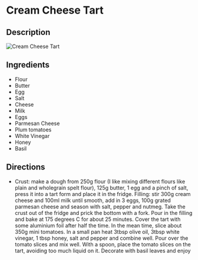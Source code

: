 # Cream Cheese Tart

## Description
![Cream Cheese Tart](https://www.themealdb.com/images/media/meals/wurrux1468416624.jpg "Cream Cheese Tart")

## Ingredients
- Flour
- Butter
- Egg
- Salt
- Cheese
- Milk
- Eggs
- Parmesan Cheese
- Plum tomatoes
- White Vinegar
- Honey
- Basil

## Directions
- Crust: make a dough from 250g flour (I like mixing different flours like plain and wholegrain spelt flour), 125g butter, 1 egg and a pinch of salt, press it into a tart form and place it in the fridge. Filling: stir 300g cream cheese and 100ml milk until smooth, add in 3 eggs, 100g grated parmesan cheese and season with salt, pepper and nutmeg. Take the crust out of the fridge and prick the bottom with a fork. Pour in the filling and bake at 175 degrees C for about 25 minutes. Cover the tart with some aluminium foil after half the time. In the mean time, slice about 350g mini tomatoes. In a small pan heat 3tbsp olive oil, 3tbsp white vinegar, 1 tbsp honey, salt and pepper and combine well. Pour over the tomato slices and mix well. With a spoon, place the tomato slices on the tart, avoiding too much liquid on it. Decorate with basil leaves and enjoy
